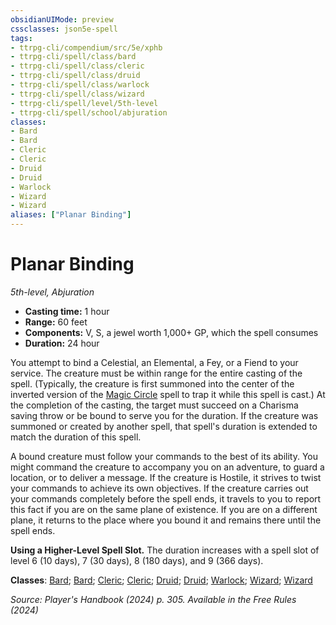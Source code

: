 ```yaml
---
obsidianUIMode: preview
cssclasses: json5e-spell
tags:
- ttrpg-cli/compendium/src/5e/xphb
- ttrpg-cli/spell/class/bard
- ttrpg-cli/spell/class/cleric
- ttrpg-cli/spell/class/druid
- ttrpg-cli/spell/class/warlock
- ttrpg-cli/spell/class/wizard
- ttrpg-cli/spell/level/5th-level
- ttrpg-cli/spell/school/abjuration
classes:
- Bard
- Bard
- Cleric
- Cleric
- Druid
- Druid
- Warlock
- Wizard
- Wizard
aliases: ["Planar Binding"]
---
```

# Planar Binding
*5th-level, Abjuration*  


- **Casting time:** 1 hour
- **Range:** 60 feet
- **Components:** V, S, a jewel worth 1,000+ GP, which the spell consumes
- **Duration:** 24 hour

You attempt to bind a Celestial, an Elemental, a Fey, or a Fiend to your service. The creature must be within range for the entire casting of the spell. (Typically, the creature is first summoned into the center of the inverted version of the [Magic Circle](Mechanics/spells/magic-circle-xphb.md) spell to trap it while this spell is cast.) At the completion of the casting, the target must succeed on a Charisma saving throw or be bound to serve you for the duration. If the creature was summoned or created by another spell, that spell's duration is extended to match the duration of this spell.

A bound creature must follow your commands to the best of its ability. You might command the creature to accompany you on an adventure, to guard a location, or to deliver a message. If the creature is Hostile, it strives to twist your commands to achieve its own objectives. If the creature carries out your commands completely before the spell ends, it travels to you to report this fact if you are on the same plane of existence. If you are on a different plane, it returns to the place where you bound it and remains there until the spell ends.

**Using a Higher-Level Spell Slot.** The duration increases with a spell slot of level 6 (10 days), 7 (30 days), 8 (180 days), and 9 (366 days).

**Classes**: [Bard](list-spells-classes-bard); [Bard](list-spells-classes-bard); [Cleric](list-spells-classes-cleric); [Cleric](list-spells-classes-cleric); [Druid](list-spells-classes-druid); [Druid](list-spells-classes-druid); [Warlock](list-spells-classes-warlock); [Wizard](list-spells-classes-wizard); [Wizard](list-spells-classes-wizard)

*Source: Player's Handbook (2024) p. 305. Available in the Free Rules (2024)*